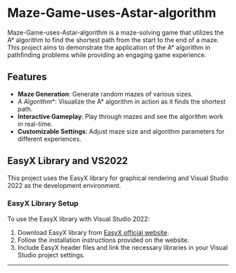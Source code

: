 # Maze-Game-uses-Astar-algorithm

Maze-Game-uses-Astar-algorithm is a maze-solving game that utilizes the A* algorithm to find the shortest path from the start to the end of a maze. This project aims to demonstrate the application of the A* algorithm in pathfinding problems while providing an engaging game experience.

## Features

- **Maze Generation**: Generate random mazes of various sizes.
- **A* Algorithm**: Visualize the A* algorithm in action as it finds the shortest path.
- **Interactive Gameplay**: Play through mazes and see the algorithm work in real-time.
- **Customizable Settings**: Adjust maze size and algorithm parameters for different experiences.

## EasyX Library and VS2022

This project uses the EasyX library for graphical rendering and Visual Studio 2022 as the development environment.

### EasyX Library Setup

To use the EasyX library with Visual Studio 2022:

1. Download EasyX library from [EasyX official website](http://easyx.cn/).
2. Follow the installation instructions provided on the website.
3. Include EasyX header files and link the necessary libraries in your Visual Studio project settings.

---

